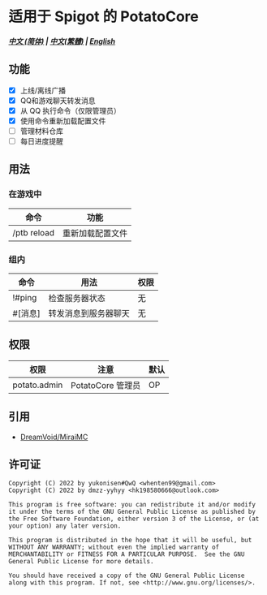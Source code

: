 # 适用于 Spigot 的 PotatoCore

##### [中文 (简体)](https://github.com/dmzz-yyhyy/PotatoCore/blob/main/README_zh-CN.md) | [中文(繁體)](https://github.com/dmzz-yyhyy/PotatoCore/blob/main/README_zh-Hant.md) | [English](https://github.com/dmzz-yyhyy/PotatoCore/blob/main/README.md)

## 功能

- [x] 上线/离线广播
- [x] QQ和游戏聊天转发消息
- [x] 从 QQ 执行命令（仅限管理员）
- [x] 使用命令重新加载配置文件
- [ ] 管理材料仓库
- [ ] 每日进度提醒

## 用法

### 在游戏中

| 命令          | 功能       |
|-------------|----------|
| /ptb reload | 重新加载配置文件 |

### 组内

| 命令     | 用法         | 权限     |
|--------|------------|--------|
| !#ping | 检查服务器状态    | 无      |
| #[消息]  | 转发消息到服务器聊天 | 无      |

## 权限

| 权限           | 注意             | 默认  |
|--------------|----------------|-----|
| potato.admin | PotatoCore 管理员 | OP  |

## 引用
- [DreamVoid/MiraiMC](https://github.com/DreamVoid/MiraiMC)

## 许可证

````
Copyright (C) 2022 by yukonisen#QwQ <whenten99@gmail.com>
Copyright (C) 2022 by dmzz-yyhyy <hk198580666@outlook.com>

This program is free software: you can redistribute it and/or modify
it under the terms of the GNU General Public License as published by
the Free Software Foundation, either version 3 of the License, or (at
your option) any later version.

This program is distributed in the hope that it will be useful, but
WITHOUT ANY WARRANTY; without even the implied warranty of
MERCHANTABILITY or FITNESS FOR A PARTICULAR PURPOSE.  See the GNU
General Public License for more details.

You should have received a copy of the GNU General Public License
along with this program. If not, see <http://www.gnu.org/licenses/>.
````

